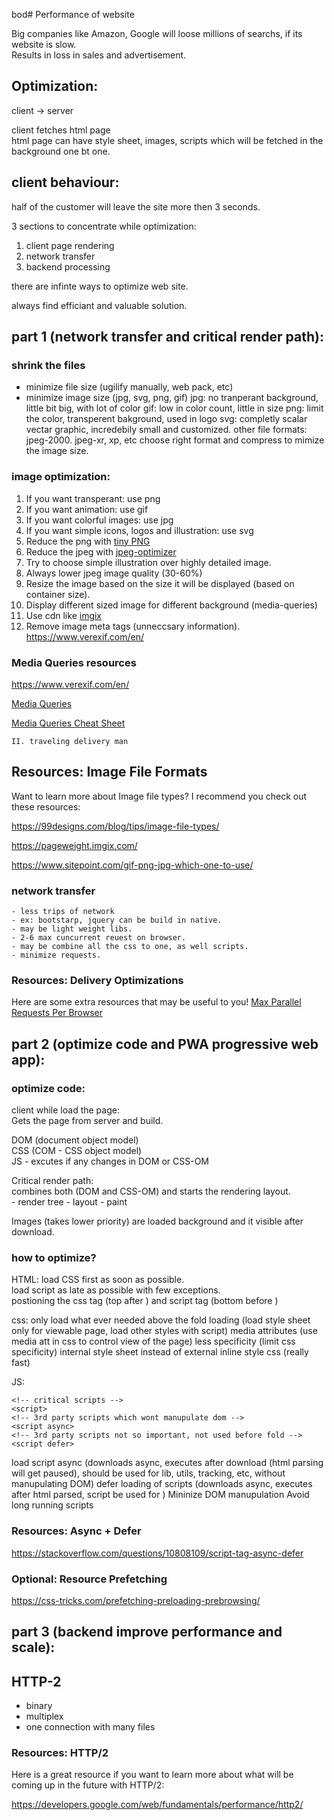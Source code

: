 bod# Performance of website

Big companies like Amazon, Google will loose millions of searchs, if its website is slow.  
Results in loss in sales and advertisement.

## Optimization:

client -> server  

client fetches html page  
html page can have style sheet, images, scripts which will be fetched in the background one bt one.

## client behaviour:
half of the customer will leave the site more then 3 seconds.  

3 sections to concentrate while optimization:

1. client page rendering
2. network transfer
3. backend processing

there are infinte ways to optimize web site.  

always find efficiant and valuable solution.  

## part 1 (network transfer and critical render path):
### shrink the files
- minimize file size (ugilify manually, web pack, etc)
- minimize image size (jpg, svg, png, gif)
    jpg: no tranperant background, little bit big, with lot of color
    gif: low in color count, little in size
    png: limit the color, transperent bakground, used in logo
    svg: completly scalar vectar graphic, incredebily small and customized.
    other file formats: jpeg-2000. jpeg-xr, xp, etc
    choose right format and compress to mimize the image size.
### image optimization:
1. If you want transperant: use png
2. If you want animation: use gif
3. If you want colorful images: use jpg
4. If you want simple icons, logos and illustration: use svg
5. Reduce the png with [tiny PNG](https://tinypng.com/)
6. Reduce the jpeg with [jpeg-optimizer](http://www.jpeg-optimizer.com/)
7. Try to choose simple illustration over highly detailed image.
8. Always lower jpeg image quality (30-60%)
9. Resize the image based on the size it will be displayed (based on container size).
10. Display different sized image for different background (media-queries)
11. Use cdn like [imgix](https://imgix.com/)
12. Remove image meta tags (unneccsary information). https://www.verexif.com/en/

### Media Queries resources

https://www.verexif.com/en/

[Media Queries](https://css-tricks.com/snippets/css/media-queries-for-standard-devices/)

[Media Queries Cheat Sheet](https://gist.github.com/bartholomej/8415655)

    II. traveling delivery man

## Resources: Image File Formats

Want to learn more about Image file types? I recommend you check out these resources:

https://99designs.com/blog/tips/image-file-types/

https://pageweight.imgix.com/

https://www.sitepoint.com/gif-png-jpg-which-one-to-use/

### network transfer
    - less trips of network
    - ex: bootstarp, jquery can be build in native.
    - may be light weight libs.
    - 2-6 max cuncurrent reuest on browser.
    - may be combine all the css to one, as well scripts.
    - minimize requests.

### Resources: Delivery Optimizations
Here are some extra resources that may be useful to you!
[Max Parallel Requests Per Browser](https://stackoverflow.com/questions/985431/max-parallel-http-connections-in-a-browser)

## part 2 (optimize code and PWA progressive web app):

### optimize code:
client while load the page:  
Gets the page from server and build.

DOM (document object model)  
CSS (COM - CSS object model)  
JS - excutes if any changes in DOM or CSS-OM  

Critical render path:  
combines both (DOM and CSS-OM) and starts the rendering layout.  
    - render tree
    - layout
    - paint

Images (takes lower priority) are loaded background and it visible after download.

### how to optimize?

HTML:
load CSS first as soon as possible.  
load script as late as possible with few exceptions.  
postioning the css tag (top after <head>) and script tag (bottom before </body>)  

css:
only load what ever needed
above the fold loading (load style sheet only for viewable page, load other styles with script)
media attributes (use media att in css to control view of the page)
less specificity (limit css specificity)
internal style sheet instead of external
inline style css (really fast)

JS:

```
<!-- critical scripts -->
<script>
<!-- 3rd party scripts which wont manupulate dom -->
<script async>
<!-- 3rd party scripts not so important, not used before fold -->
<script defer>
```

load script async (downloads async, executes after download (html parsing will get paused), should be used for lib, utils, tracking, etc, without manupulating DOM)
defer loading of scripts (downloads async, executes after html parsed, script be used for )
Mininize DOM manupulation
Avoid long running scripts

### Resources: Async + Defer
https://stackoverflow.com/questions/10808109/script-tag-async-defer

### Optional: Resource Prefetching
https://css-tricks.com/prefetching-preloading-prebrowsing/


## part 3 (backend improve performance and scale):


## HTTP-2

- binary
- multiplex
- one connection with many files

### Resources: HTTP/2
Here is a great resource if you want to learn more about what will be coming up in the future with HTTP/2:  

https://developers.google.com/web/fundamentals/performance/http2/



